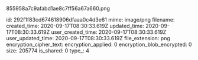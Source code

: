 855958a7c9afabd1ae8c7ff56a67a660.png

id: 292f1f83cd674618906dfaaa0c4d3e61
mime: image/png
filename: 
created_time: 2020-09-17T08:30:33.619Z
updated_time: 2020-09-17T08:30:33.619Z
user_created_time: 2020-09-17T08:30:33.619Z
user_updated_time: 2020-09-17T08:30:33.619Z
file_extension: png
encryption_cipher_text: 
encryption_applied: 0
encryption_blob_encrypted: 0
size: 205774
is_shared: 0
type_: 4